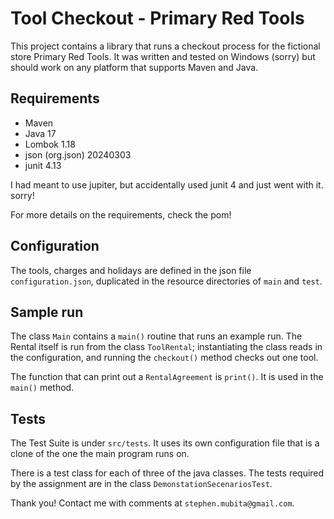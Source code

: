 # Tool Checkout - Primary Red Tools

This project contains a library that runs a checkout process for the fictional store Primary Red Tools. It was written and tested on Windows (sorry) but should work on any platform that supports Maven and Java.

## Requirements
- Maven
- Java 17
- Lombok 1.18
- json (org.json) 20240303
- junit 4.13

I had meant to use jupiter, but accidentally used junit 4 and just went with it. sorry!

For more details on the requirements, check the pom!

## Configuration
The tools, charges and holidays are defined in the json file `configuration.json`, duplicated in the resource directories of `main` and `test`.

## Sample run
The class `Main` contains a `main()` routine that runs an example run. The Rental itself is run from the class `ToolRental`; instantiating the class reads in the configuration, and running the `checkout()` method checks out one tool.

The function that can print out a `RentalAgreement` is `print()`. It is used in the `main()` method.

## Tests

The Test Suite is under `src/tests`. It uses its own configuration file that is a clone of the one the main program runs on.

There is a test class for each of three of the java classes. The tests required by the assignment are in the class `DemonstationSecenariosTest`.

Thank you! Contact me with comments at `stephen.mubita@gmail.com`.




